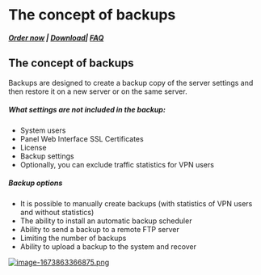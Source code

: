 # The concept of backups

##### [Order now](https://panel.puqcloud.com/index.php?rp=/store/puqvpn) | [Download](https://download.puqcloud.com/cp/puqvpncp/)| [FAQ](https://faq.puqcloud.com/)

## The concept of backups

Backups are designed to create a backup copy of the server settings and then restore it on a new server or on the same server.

##### What settings are not included in the backup:

- System users
- Panel Web Interface SSL Certificates
- License
- Backup settings
- Optionally, you can exclude traffic statistics for VPN users

##### Backup options

- It is possible to manually create backups (with statistics of VPN users and without statistics)
- The ability to install an automatic backup scheduler
- Ability to send a backup to a remote FTP server
- Limiting the number of backups
- Ability to upload a backup to the system and recover

[![image-1673863366875.png](https://doc.puq.info/uploads/images/gallery/2023-01/scaled-1680-/image-1673863366875.png)](https://doc.puq.info/uploads/images/gallery/2023-01/image-1673863366875.png)